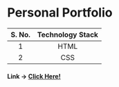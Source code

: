 # Personal Portfolio #

|S. No.|Technology Stack|
|:----:|:--------------:|
|  1   |     HTML       |
|  2   |     CSS        |

#### Link -> <a href="https://iamankitkumar08062001.github.io/Personal-Portfolio/" target="_blank">Click Here!</a> #### 

